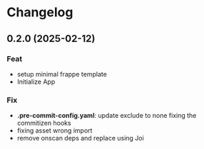 # Changelog

## 0.2.0 (2025-02-12)

### Feat

- setup minimal frappe template
- Initialize App

### Fix

- **.pre-commit-config.yaml**: update exclude to none fixing the commitizen hooks
- fixing asset wrong import
- remove onscan deps and replace using Joi
